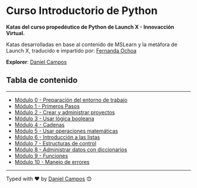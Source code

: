 # Curso Introductorio de Python
**Katas del curso propedéutico de Python de Launch X - Innovacción Virtual.**

Katas desarrolladas en base al contenido de MSLearn y la metáfora de Launch X, traducido e impartido por: [Fernanda Ochoa](https://github.com/FernandaOchoa/CursoIntroPython)


**Explorer**: [Daniel Campos](https://www.github.com/giusniyyel)

## Tabla de contenido
---

- [Módulo 0 - Preparación del entorno de trabajo](kata_modulo0_ship-manual.ipynb)
- [Módulo 1 - Primeros Pasos](kata_modulo1.ipynb)
- [Módulo 2 - Crear y administrar proyectos](kata_modulo2.ipynb)
- [Módulo 3 - Usar lógica booleana](kata_modulo3.ipynb)
- [Módulo 4 - Cadenas](kata_modulo4.ipynb)
- [Módulo 5 - Usar operaciones matemáticas](kata_modulo5.ipynb)
- [Módulo 6 - Introducción a las listas](kata_modulo6.ipynb)
- [Módulo 7 - Estructuras de control](kata_modulo7.ipynb)
- [Módulo 8 - Administrar datos con diccionarios](kata_modulo8.ipynb)
- [Módulo 9 - Funciones](kata_modulo9.ipynb)
- [Módulo 10 - Manejo de errores](kata_modulo10.ipynb)

---
Typed with ❤️ by [Daniel Campos](https://github.com/giusniyyel) 😊